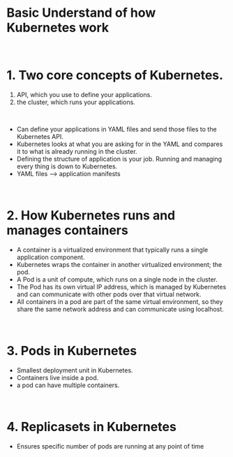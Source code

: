 # Basic Understand of how Kubernetes work

<br>

# 1. Two core concepts of Kubernetes.

1. API, which you use to define your applications.
2. the cluster, which runs your applications.

<br>

-   Can define your applications in YAML files and send those files to the Kubernetes API.
-   Kubernetes looks at what you are asking for in the YAML and compares it to what is already running in the cluster.
-   Defining the structure of application is your job. Running and managing every thing is down to Kubernetes.
-   YAML files --> application manifests

<br>

# 2. How Kubernetes runs and manages containers

-   A container is a virtualized environment that typically runs a single application component.
-   Kubernetes wraps the container in another virtualized environment; the pod.
-   A Pod is a unit of compute, which runs on a single node in the cluster.
-   The Pod has its own virtual IP address, which is managed by Kubernetes and can communicate with other pods over that virtual network.
-   All containers in a pod are part of the same virtual environment, so they share the same network address and can communicate using localhost.

<br>

# 3. Pods in Kubernetes

-   Smallest deployment unit in Kubernetes.
-   Containers live inside a pod.
-   a pod can have multiple containers.

<br>

# 4. Replicasets in Kubernetes

-   Ensures specific number of pods are running at any point of time
